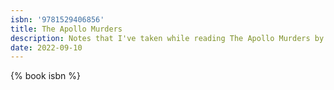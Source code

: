 ```yaml
---
isbn: '9781529406856'
title: The Apollo Murders
description: Notes that I've taken while reading The Apollo Murders by Chris Hadfield.
date: 2022-09-10
---
```


{% book isbn %}
